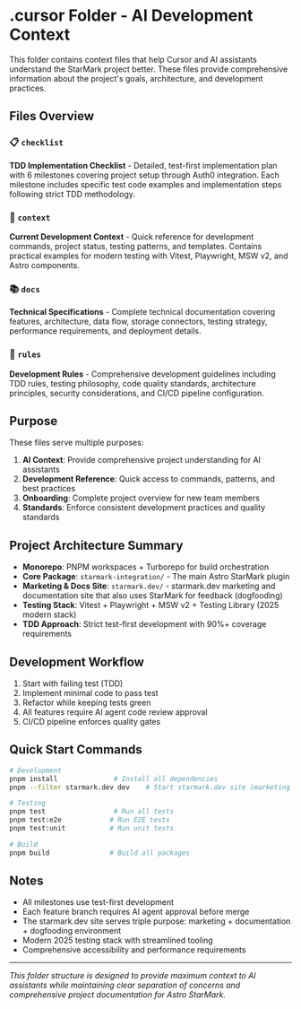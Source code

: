 # .cursor Folder - AI Development Context

This folder contains context files that help Cursor and AI assistants understand the StarMark project better. These files provide comprehensive information about the project's goals, architecture, and development practices.

## Files Overview

### 📋 `checklist` 
**TDD Implementation Checklist** - Detailed, test-first implementation plan with 6 milestones covering project setup through Auth0 integration. Each milestone includes specific test code examples and implementation steps following strict TDD methodology.

### 🔧 `context`
**Current Development Context** - Quick reference for development commands, project status, testing patterns, and templates. Contains practical examples for modern testing with Vitest, Playwright, MSW v2, and Astro components.

### 📚 `docs`
**Technical Specifications** - Complete technical documentation covering features, architecture, data flow, storage connectors, testing strategy, performance requirements, and deployment details.

### 📖 `rules`
**Development Rules** - Comprehensive development guidelines including TDD rules, testing philosophy, code quality standards, architecture principles, security considerations, and CI/CD pipeline configuration.

## Purpose

These files serve multiple purposes:

1. **AI Context**: Provide comprehensive project understanding for AI assistants
2. **Development Reference**: Quick access to commands, patterns, and best practices
3. **Onboarding**: Complete project overview for new team members
4. **Standards**: Enforce consistent development practices and quality standards

## Project Architecture Summary

- **Monorepo**: PNPM workspaces + Turborepo for build orchestration
- **Core Package**: `starmark-integration/` - The main Astro StarMark plugin
- **Marketing & Docs Site**: `starmark.dev/` - starmark.dev marketing and documentation site that also uses StarMark for feedback (dogfooding)
- **Testing Stack**: Vitest + Playwright + MSW v2 + Testing Library (2025 modern stack)
- **TDD Approach**: Strict test-first development with 90%+ coverage requirements

## Development Workflow

1. Start with failing test (TDD)
2. Implement minimal code to pass test
3. Refactor while keeping tests green
4. All features require AI agent code review approval
5. CI/CD pipeline enforces quality gates

## Quick Start Commands

```bash
# Development
pnpm install              # Install all dependencies
pnpm --filter starmark.dev dev    # Start starmark.dev site (marketing + docs + dogfooding)

# Testing
pnpm test                 # Run all tests
pnpm test:e2e            # Run E2E tests
pnpm test:unit           # Run unit tests

# Build
pnpm build               # Build all packages
```

## Notes

- All milestones use test-first development
- Each feature branch requires AI agent approval before merge
- The starmark.dev site serves triple purpose: marketing + documentation + dogfooding environment
- Modern 2025 testing stack with streamlined tooling
- Comprehensive accessibility and performance requirements

---

*This folder structure is designed to provide maximum context to AI assistants while maintaining clear separation of concerns and comprehensive project documentation for Astro StarMark.* 